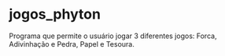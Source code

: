 # jogos_phyton
Programa que permite o usuário jogar 3 diferentes jogos: Forca, Adivinhação e Pedra, Papel e Tesoura.
